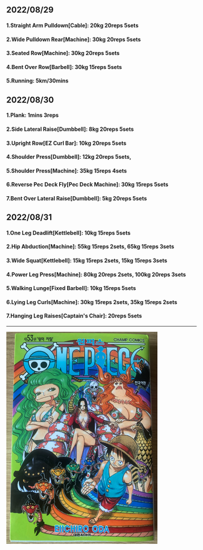 ## 2022/08/29
#### 1.Straight Arm Pulldown\[Cable\]: 20kg 20reps 5sets
#### 2.Wide Pulldown Rear\[Machine\]: 30kg 20reps 5sets
#### 3.Seated Row\[Machine\]: 30kg 20reps 5sets
#### 4.Bent Over Row\[Barbell\]: 30kg 15reps 5sets
#### 5.Running: 5km/30mins

## 2022/08/30
#### 1.Plank: 1mins 3reps
#### 2.Side Lateral Raise\[Dumbbell\]: 8kg 20reps 5sets
#### 3.Upright Row\[EZ Curl Bar\]: 10kg 20reps 5sets
#### 4.Shoulder Press\[Dumbbell\]: 12kg 20reps 5sets,
#### 5.Shoulder Press\[Machine\]: 35kg 15reps 4sets
#### 6.Reverse Pec Deck Fly\[Pec Deck Machine\]: 30kg 15reps 5sets
#### 7.Bent Over Lateral Raise\[Dumbbell\]: 5kg 20reps 5sets

## 2022/08/31
#### 1.One Leg Deadlift\[Kettlebell\]: 10kg 15reps 5sets
#### 2.Hip Abduction\[Machine\]: 55kg 15reps 2sets, 65kg 15reps 3sets 
#### 3.Wide Squat\[Kettlebell\]: 15kg 15reps 2sets, 15kg 15reps 3sets
#### 4.Power Leg Press\[Machine\]: 80kg 20reps 2sets, 100kg 20reps 3sets
#### 5.Walking Lunge\[Fixed Barbell\]: 10kg 15reps 5sets
#### 6.Lying Leg Curls\[Machine\]: 30kg 15reps 2sets, 35kg 15reps 2sets
#### 7.Hanging Leg Raises\[Captain's Chair\]: 20reps 5sets

---
<img src='../_resources/__053.png' width='400px' />

